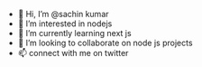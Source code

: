 - 👋 Hi, I’m @sachin kumar
- 👀 I’m interested in nodejs
- 🌱 I’m currently learning next js
- 💞️ I’m looking to collaborate on node js projects
- 📫 connect with me on twitter
<!---
sachinkumar2k/sachinkumar2k is a ✨ special ✨ repository because its `README.md` (this file) appears on your GitHub profile.
You can click the Preview link to take a look at your changes.
--->
